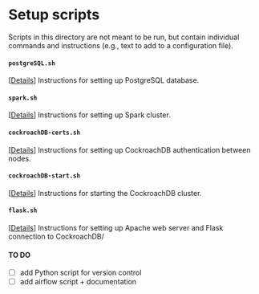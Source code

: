 # Setup scripts

Scripts in this directory are not meant to be run, but contain individual commands and instructions (e.g., text to add to a configuration file).


#### `postgreSQL.sh` 
[[Details](https://github.com/sanoke/fedspend/wiki/Setting-up:-PostgreSQL)] Instructions for setting up PostgreSQL database.

#### `spark.sh` 
[[Details](https://github.com/sanoke/fedspend/wiki/Setting-up:-Spark-cluster)] Instructions for setting up Spark cluster.


#### `cockroachDB-certs.sh` 
[[Details](https://github.com/sanoke/fedspend/wiki/Setting-up:-CockroachDB)] Instructions for setting up CockroachDB authentication between nodes. 

#### `cockroachDB-start.sh` 
[[Details](https://github.com/sanoke/fedspend/wiki/Setting-up:-CockroachDB)] Instructions for starting the CockroachDB cluster.


#### `flask.sh` 
[[Details](https://github.com/sanoke/fedspend/wiki/Setting-Up:-Flask)] Instructions for setting up Apache web server and Flask connection to CockroachDB/ 

#### TO DO
- [ ] add Python script for version control
- [ ] add airflow script + documentation
